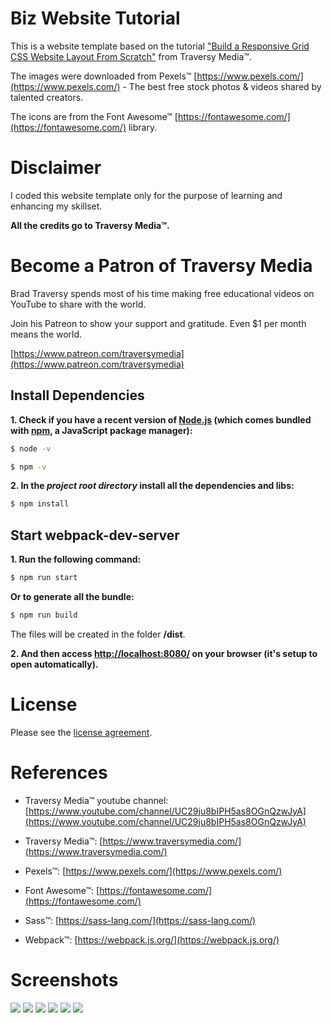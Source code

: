# Biz Website Tutorial

This is a website template based on the tutorial ["Build a Responsive Grid CSS Website Layout From Scratch"](https://www.youtube.com/watch?v=moBhzSC455o) from Traversy Media&trade;.

The images were downloaded from Pexels&trade; [https://www.pexels.com/](https://www.pexels.com/) - The best free stock photos & videos shared by talented creators.

The icons are from the Font Awesome&trade; [https://fontawesome.com/](https://fontawesome.com/) library.

# Disclaimer

I coded this website template only for the purpose of learning and enhancing my skillset. 

**All the credits go to Traversy Media&trade;.**

# Become a Patron of Traversy Media

Brad Traversy spends most of his time making free educational videos on YouTube to share with the world. 

Join his Patreon to show your support and gratitude. Even $1 per month means the world.

[https://www.patreon.com/traversymedia](https://www.patreon.com/traversymedia)

## Install Dependencies

**1. Check if you have a recent version of [Node.js](https://nodejs.org/) (which comes bundled with [npm](https://www.npmjs.com/), a JavaScript package manager):**

```bash
$ node -v
```

```bash
$ npm -v
```

**2. In the _project root directory_ install all the dependencies and libs:**

```bash
$ npm install
```

## Start webpack-dev-server

**1. Run the following command:**

```bash
$ npm run start
```

**Or to generate all the bundle:**

```bash
$ npm run build
```

The files will be created in the folder **/dist**.

**2. And then access [http://localhost:8080/](http://localhost:8080/) on your browser (it's setup to open automatically).**

# License

Please see the [license
agreement](https://github.com/julianomacielferreira/biz-website-tutorial/blob/master/LICENSE).

# References

- Traversy Media&trade; youtube channel: [https://www.youtube.com/channel/UC29ju8bIPH5as8OGnQzwJyA](https://www.youtube.com/channel/UC29ju8bIPH5as8OGnQzwJyA)

- Traversy Media&trade;: [https://www.traversymedia.com/](https://www.traversymedia.com/)

- Pexels&trade;: [https://www.pexels.com/](https://www.pexels.com/) 

- Font Awesome&trade;: [https://fontawesome.com/](https://fontawesome.com/)

- Sass&trade;: [https://sass-lang.com/](https://sass-lang.com/)

- Webpack&trade;: [https://webpack.js.org/](https://webpack.js.org/)

# Screenshots

![](assets/screenshots/1.png)
![](assets/screenshots/2.png)
![](assets/screenshots/3.png)
![](assets/screenshots/4.png)
![](assets/screenshots/5.png)
![](assets/screenshots/6.png)

